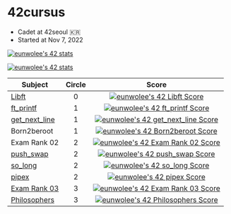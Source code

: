 # 42cursus
- Cadet at 42seoul 🇰🇷
- Started at Nov 7, 2022

[![eunwolee's 42 stats](https://badge42.vercel.app/api/v2/clb1l2gnk00160fmlwuxxmvs4/stats?cursusId=9&coalitionId=piscine)](https://github.com/JaeSeoKim/badge42)

[![eunwolee's 42 stats](https://badge42.vercel.app/api/v2/clb1l2gnk00160fmlwuxxmvs4/stats?cursusId=21&coalitionId=85)](https://github.com/JaeSeoKim/badge42)


|Subject|Circle|Score|
|-------|:----:|:---:|
|[Libft](https://github.com/EUNWOOLEEE/42cursus/tree/main/Libft)|0|[![eunwolee's 42 Libft Score](https://badge42.vercel.app/api/v2/clb1l2gnk00160fmlwuxxmvs4/project/2867997)](https://github.com/JaeSeoKim/badge42)|
|[ft_printf](https://github.com/EUNWOOLEEE/42cursus/tree/main/ft_printf)|1|[![eunwolee's 42 ft_printf Score](https://badge42.vercel.app/api/v2/clb1l2gnk00160fmlwuxxmvs4/project/2904542)](https://github.com/JaeSeoKim/badge42)|
|[get_next_line](https://github.com/EUNWOOLEEE/42cursus/tree/main/ft_printf)|1|[![eunwolee's 42 get_next_line Score](https://badge42.vercel.app/api/v2/clb1l2gnk00160fmlwuxxmvs4/project/2917237)](https://github.com/JaeSeoKim/badge42)
|Born2beroot|1|[![eunwolee's 42 Born2beroot Score](https://badge42.vercel.app/api/v2/clb1l2gnk00160fmlwuxxmvs4/project/2951454)](https://github.com/JaeSeoKim/badge42)
|Exam Rank 02|2|[![eunwolee's 42 Exam Rank 02 Score](https://badge42.vercel.app/api/v2/clb1l2gnk00160fmlwuxxmvs4/project/2990187)](https://github.com/JaeSeoKim/badge42)
|[push_swap](https://github.com/EUNWOOLEEE/42cursus/tree/main/push_swap)|2|[![eunwolee's 42 push_swap Score](https://badge42.vercel.app/api/v2/clb1l2gnk00160fmlwuxxmvs4/project/2990494)](https://github.com/JaeSeoKim/badge42)
|[so_long](https://github.com/EUNWOOLEEE/42cursus/tree/main/so_long)|2|[![eunwolee's 42 so_long Score](https://badge42.vercel.app/api/v2/clb1l2gnk00160fmlwuxxmvs4/project/3032349)](https://github.com/JaeSeoKim/badge42)
|[pipex](https://github.com/EUNWOOLEEE/42cursus/tree/main/pipex)|2|[![eunwolee's 42 pipex Score](https://badge42.vercel.app/api/v2/clb1l2gnk00160fmlwuxxmvs4/project/3058772)](https://github.com/JaeSeoKim/badge42)
|[Exam Rank 03](https://github.com/EUNWOOLEEE/42cursus/tree/main/exam/exam03)|3|[![eunwolee's 42 Exam Rank 03 Score](https://badge42.vercel.app/api/v2/clb1l2gnk00160fmlwuxxmvs4/project/3087536)](https://github.com/JaeSeoKim/badge42)
|[Philosophers](https://github.com/EUNWOOLEEE/42cursus/tree/main/philosophers)|3|[![eunwolee's 42 Philosophers Score](https://badge42.vercel.app/api/v2/clb1l2gnk00160fmlwuxxmvs4/project/3103081)](https://github.com/JaeSeoKim/badge42)
